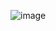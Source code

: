 ![image](https://user-images.githubusercontent.com/52845731/206393250-76105881-a0ea-4d40-9375-a412b9d9364b.png)

